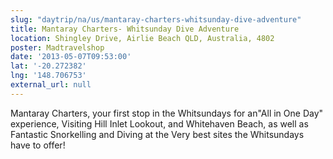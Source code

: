 ```yaml
---
slug: "daytrip/na/us/mantaray-charters-whitsunday-dive-adventure"
title: Mantaray Charters- Whitsunday Dive Adventure
location: Shingley Drive, Airlie Beach QLD, Australia, 4802
poster: Madtravelshop
date: '2013-05-07T09:53:00'
lat: '-20.272382'
lng: '148.706753'
external_url: null
---
```


Mantaray Charters, your first stop in the Whitsundays for an"All in One Day" experience, Visiting Hill Inlet Lookout, and Whitehaven Beach, as well as Fantastic Snorkelling and Diving at the Very best sites the Whitsundays have to offer!
